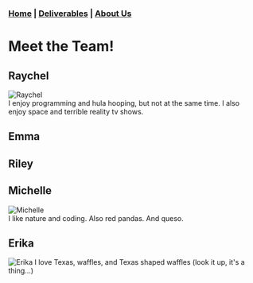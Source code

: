### [Home](https://mlpearson4.github.io/VastCast/) | [Deliverables](https://mlpearson4.github.io/VastCast/Deliverables.html) | [About Us](https://mlpearson4.github.io/VastCast/AboutUs.html)

# Meet the Team!

## Raychel

![Raychel](http://bit.ly/2CcDD65)  
I enjoy programming and hula hooping, but not at the same time. I also enjoy space and terrible reality tv shows.

## Emma

## Riley

## Michelle

![Michelle](http://bit.ly/2Hjdx0n)  
I like nature and coding. Also red pandas. And queso.

## Erika

![Erika](http://bit.ly/2GUAkyO)
I love Texas, waffles, and Texas shaped waffles (look it up, it's a thing...)

